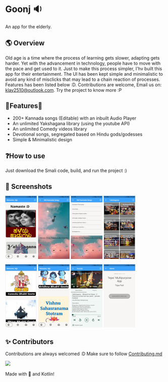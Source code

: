 # Goonj 🔉
 An app for the elderly.
 
##  🌎  Overview
Old age is a time where the process of learning gets slower, adapting gets harder. Yet with the advancement in technology, people have to move with the pace and get used to it. Just to make this process simpler, I'hv built this app for their entertainment. The UI has been kept simple and minimalistic to avoid any kind of misclicks that may lead to a chain reaction of processes. Features has been listed below :D. Contributions are welcome, Email us on: [klay2510@outlook.com](mailto:klay2510@outlook.com). Try the project to know more :P

## 🫧Features🫧
- 200+ Kannada songs (Editable) with an inbuilt Audio Player
- An unlimited Yakshagana library (using the youtube API)
- An unlimited Comedy videos library
- Devotional songs, segregated based on Hindu gods/godesses
- Simple & Minimalistic design
 
## ❓How to use
Just download the Smali code, build, and run the project :)

## 📸 Screenshots
<p float="left">
  <img src="https://github.com/tejas2510/Goonj/blob/main/assets/flutter_assets/assets/Screenshot_2022-07-26-17-21-17-927_com.newandromo.dev1760297.app2335124.jpg?raw=true" width="100" />
  <img src="https://github.com/tejas2510/Goonj/blob/main/assets/flutter_assets/assets/Screenshot_2022-07-26-17-21-23-554_com.newandromo.dev1760297.app2335124.jpg?raw=true" width="100" /> 
  <img src="https://github.com/tejas2510/Goonj/blob/main/assets/flutter_assets/assets/Screenshot_2022-07-26-17-21-27-722_com.newandromo.dev1760297.app2335124.jpg?raw=true" width="100" />
 <img src="https://github.com/tejas2510/Goonj/blob/main/assets/flutter_assets/assets/Screenshot_2022-07-26-17-21-34-462_com.newandromo.dev1760297.app2335124.jpg?raw=true" width="100" />
</p>
<p float="left">
  <img src="https://github.com/tejas2510/Goonj/blob/main/assets/flutter_assets/assets/Screenshot_2022-07-26-17-21-43-681_com.newandromo.dev1760297.app2335124.jpg?raw=true" width="100" /> 
  <img src="https://github.com/tejas2510/Goonj/blob/main/assets/flutter_assets/assets/Screenshot_2022-07-26-17-21-56-316_com.newandromo.dev1760297.app2335124.jpg?raw=true" width="100" />
 <img src="https://github.com/tejas2510/Goonj/blob/main/assets/flutter_assets/assets/Screenshot_2022-07-25-14-28-02-165_com.newandromo.dev1760297.app2335124.jpg?raw=true" width="100" />
  <img src="https://github.com/tejas2510/Goonj/blob/main/assets/flutter_assets/assets/Screenshot_2022-07-26-17-22-00-527_com.newandromo.dev1760297.app2335124.jpg" width="100" /> 
</p>


## ✨ Contributors

Contributions are always welcomed :D Make sure to follow [Contributing.md](/CONTRIBUTING.md)

<a href="https://github.com/tejas2510/Goonj/graphs/contributors">
  <img src="https://contrib.rocks/image?repo=tejas2510/Goonj" />
</a>
<br>


Made with 💖 and Kotlin!
